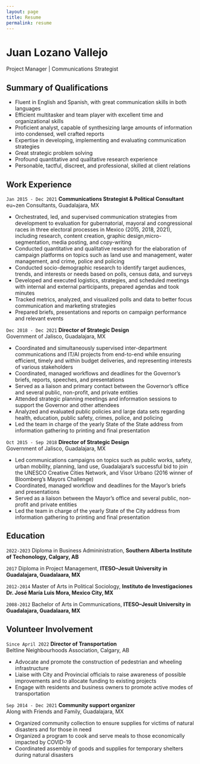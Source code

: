 ```yaml
---
layout: page
title: Resume
permalink: resume
---
```

# Juan Lozano Vallejo
Project Manager | Communications Strategist

## Summary of Qualifications
- Fluent in English and Spanish, with great communication skills in both languages
- Efficient multitasker and team player with excellent time and organizational skills
- Proficient analyst, capable of synthesizing large amounts of information into condensed, well crafted reports
- Expertise in developing, implementing and evaluating communication strategies
- Great strategic problem solving
- Profound quantitative and qualitative research experience
- Personable, tactful, discreet, and professional, skilled at client relations


## Work Experience
`Jan 2015 - Dec 2021` **Communications Strategist & Political Consultant** <br/>
eu~zen Consultants, Guadalajara, MX
- Orchestrated, led, and supervised communication strategies from development to evaluation  for gubernatorial, mayoral and congressional races in three electoral processes in Mexico (2015, 2018, 2021), including research, content creation, graphic design,micro-segmentation, media posting, and copy-writing
- Conducted quantitative and qualitative research for the elaboration of campaign platforms on topics such as land use and management, water management, and crime, police and policing
- Conducted socio-demographic research to identify target audiences, trends, and interests or needs based on polls, census data, and surveys
- Developed and executed logistics, strategies, and scheduled meetings with internal and external participants, prepared agendas and took minutes
- Tracked metrics, analyzed, and visualized polls and data to better focus communication and marketing strategies
- Prepared briefs, presentations and reports on campaign performance and relevant events


`Dec 2018 - Dec 2021` **Director of Strategic Design** <br/>
Government of Jalisco, Guadalajara, MX
- Coordinated and simultaneously supervised inter-department communications and IT/AI projects from end-to-end while ensuring efficient, timely and within budget deliveries, and representing interests of various stakeholders
- Coordinated, managed workflows and deadlines for the Governor’s briefs, reports, speeches, and presentations
- Served as a liaison and primary contact between the Governor’s office and several public, non-profit, and private entities
- Attended strategic planning meetings and information sessions to support the Governor and other attendees
- Analyzed and evaluated public policies and large data sets regarding health, education, public safety, crimes, police, and policing
- Led the team in charge of the yearly State of the State address from information gathering to printing and final presentation

`Oct 2015 - Sep 2018` **Director of Strategic Design** <br/>
Government of Jalisco, Guadalajara, MX
- Led communications campaigns on topics such as public works, safety, urban mobility, planning, land use, Guadalajara’s successful bid to join the UNESCO Creative Cities Network, and Visor Urbano (2016 winner of Bloomberg’s Mayors Challenge)
- Coordinated, managed workflow and deadlines for the Mayor’s briefs and presentations
- Served as a liaison between the Mayor’s office and several public, non-profit and private entities
- Led the team in charge of the yearly State of the City address from information gathering to printing and final presentation


## Education

`2022-2023`
Diploma in Business Admininistration,
__Southern Alberta Institute of Techonology, Calgary, AB__

`2017`
Diploma in Project Management,
__ITESO–Jesuit University in Guadalajara, Guadalaara, MX__

`2012-2014`
Master of Arts in Political Sociology,
__Instituto de Investigaciones Dr. José María Luis Mora, Mexico City, MX__

`2008-2012`
Bachelor of Arts in Communications,
__ITESO–Jesuit University in Guadalajara, Guadalaara, MX__

## Volunteer Involvement
`Since April 2022` **Director of Transportation** <br/>
Beltline Neighbourhoods Association, Calgary, AB
- Advocate and promote the construction of pedestrian and wheeling infrastructure
- Liaise with City and Provincial officials to raise awareness of possible improvements and to allocate funding to existing projects
- Engage with residents and business owners to promote active modes of transportation

`Sep 2014 - Dec 2021` **Community support organizer** <br/>
Along with Friends and Family, Guadalajara, MX
- Organized community collection to ensure supplies for victims of natural disasters and for those in need 
- Organized a program to cook and serve meals to those economically impacted by COVID-19
- Coordinated assembly of goods and supplies for temporary shelters during natural disasters



<!-- ### Footer

Last updated: August 2022 -->
